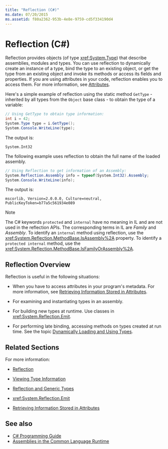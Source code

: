 ```yaml
---
title: "Reflection (C#)"
ms.date: 07/20/2015
ms.assetid: f80a2362-953b-4e8e-9759-cd5f334190d4
---
```

# Reflection (C#)
Reflection provides objects (of type <xref:System.Type>) that describe assemblies, modules and types. You can use reflection to dynamically create an instance of a type, bind the type to an existing object, or get the type from an existing object and invoke its methods or access its fields and properties. If you are using attributes in your code, reflection enables you to access them. For more information, see [Attributes](../../../../docs/standard/attributes/index.md).  
  
 Here's a simple example of reflection using the static method `GetType` - inherited by all types from the `Object` base class - to obtain the type of a variable:  
  
```csharp  
// Using GetType to obtain type information:  
int i = 42;  
System.Type type = i.GetType();  
System.Console.WriteLine(type);  
```  
  
 The output is:  
  
 `System.Int32`  
  
 The following example uses reflection to obtain the full name of the loaded assembly.  
  
```csharp  
// Using Reflection to get information of an Assembly:  
System.Reflection.Assembly info = typeof(System.Int32).Assembly;  
System.Console.WriteLine(info);  
```  
  
 The output is:  
  
 `mscorlib, Version=2.0.0.0, Culture=neutral, PublicKeyToken=b77a5c561934e089`  
  
> [!NOTE]
>  The C# keywords `protected` and `internal` have no meaning in IL and are not used in the reflection APIs. The corresponding terms in IL are *Family* and *Assembly*. To identify an `internal` method using reflection, use the <xref:System.Reflection.MethodBase.IsAssembly%2A> property. To identify a `protected internal` method, use the <xref:System.Reflection.MethodBase.IsFamilyOrAssembly%2A>.  
  
## Reflection Overview  
 Reflection is useful in the following situations:  
  
- When you have to access attributes in your program's metadata. For more information, see [Retrieving Information Stored in Attributes](../../../standard/attributes/retrieving-information-stored-in-attributes.md).  
  
- For examining and instantiating types in an assembly.  
  
- For building new types at runtime. Use classes in <xref:System.Reflection.Emit>.  
  
- For performing late binding, accessing methods on types created at run time. See the topic [Dynamically Loading and Using Types](../../../framework/reflection-and-codedom/dynamically-loading-and-using-types.md).  
  
## Related Sections  
 For more information:  
  
- [Reflection](../../../framework/reflection-and-codedom/reflection.md)  
  
- [Viewing Type Information](../../../framework/reflection-and-codedom/viewing-type-information.md)  
  
- [Reflection and Generic Types](../../../framework/reflection-and-codedom/reflection-and-generic-types.md)  
  
- <xref:System.Reflection.Emit>  
  
- [Retrieving Information Stored in Attributes](../../../standard/attributes/retrieving-information-stored-in-attributes.md)  
  
## See also

- [C# Programming Guide](../../../csharp/programming-guide/index.md)
- [Assemblies in the Common Language Runtime](../../../../docs/framework/app-domains/assemblies-in-the-common-language-runtime.md)
